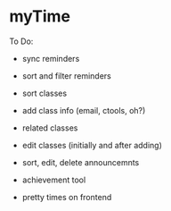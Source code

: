 myTime
======

To Do: 

- sync reminders
- sort and filter reminders

- sort classes
- add class info (email, ctools, oh?)
- related classes
- edit classes (initially and after adding)

- sort, edit, delete announcemnts

- achievement tool 
- pretty times on frontend

